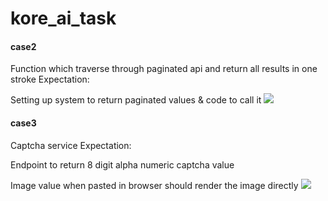 # kore_ai_task


#### case2
Function which traverse through paginated api and return all results in one stroke
Expectation:

Setting up system to return paginated values & code to call it
![](https://i.imgur.com/dqsHqTi.png)

#### case3
Captcha service
Expectation:

Endpoint to return 8 digit alpha numeric captcha value

Image value when pasted in browser should render the image directly
![](https://i.imgur.com/9gh9wuJ.png)
